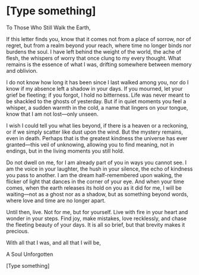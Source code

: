 # [Type something]

To Those Who Still Walk the Earth,

If this letter finds you, know that it comes not from a place of sorrow, nor of regret, but from a realm beyond your reach, where time no longer binds nor burdens the soul. I have left behind the weight of the world, the ache of flesh, the whispers of worry that once clung to my every thought. What remains is the essence of what I was, drifting somewhere between memory and oblivion.

I do not know how long it has been since I last walked among you, nor do I know if my absence left a shadow in your days. If you mourned, let your grief be fleeting; if you forgot, I hold no bitterness. Life was never meant to be shackled to the ghosts of yesterday. But if in quiet moments you feel a whisper, a sudden warmth in the cold, a name that lingers on your tongue, know that I am not lost—only unseen.

I wish I could tell you what lies beyond, if there is a heaven or a reckoning, or if we simply scatter like dust upon the wind. But the mystery remains, even in death. Perhaps that is the greatest kindness the universe has ever granted—this veil of unknowing, allowing you to find meaning, not in endings, but in the living moments you still hold.

Do not dwell on me, for I am already part of you in ways you cannot see. I am the voice in your laughter, the hush in your silence, the echo of kindness you pass to another. I am the dream half-remembered upon waking, the flicker of light that dances in the corner of your eye. And when your time comes, when the earth releases its hold on you as it did for me, I will be waiting—not as a ghost nor as a shadow, but as something beyond words, where love and time are no longer apart.

Until then, live. Not for me, but for yourself. Live with fire in your heart and wonder in your steps. Find joy, make mistakes, love recklessly, and chase the fleeting beauty of your days. It is all so brief, but that brevity makes it precious.

With all that I was, and all that I will be,

A Soul Unforgotten

[Type something]
